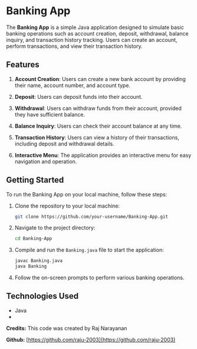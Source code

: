 # Banking App

The **Banking App** is a simple Java application designed to simulate basic banking operations such as account creation, deposit, withdrawal, balance inquiry, and transaction history tracking. Users can create an account, perform transactions, and view their transaction history.

## Features

1. **Account Creation**: Users can create a new bank account by providing their name, account number, and account type.

2. **Deposit**: Users can deposit funds into their account.

3. **Withdrawal**: Users can withdraw funds from their account, provided they have sufficient balance.

4. **Balance Inquiry**: Users can check their account balance at any time.

5. **Transaction History**: Users can view a history of their transactions, including deposit and withdrawal details.

6. **Interactive Menu**: The application provides an interactive menu for easy navigation and operation.

## Getting Started

To run the Banking App on your local machine, follow these steps:

1. Clone the repository to your local machine:
   ```bash
   git clone https://github.com/your-username/Banking-App.git
   ```

2. Navigate to the project directory:
   ```bash
   cd Banking-App
   ```

3. Compile and run the `Banking.java` file to start the application:
   ```bash
   javac Banking.java
   java Banking
   ```

4. Follow the on-screen prompts to perform various banking operations.

## Technologies Used

- Java
- 
**Credits:**
This code was created by Raj Narayanan

**Github:**
[https://github.com/raju-2003](https://github.com/raju-2003)
